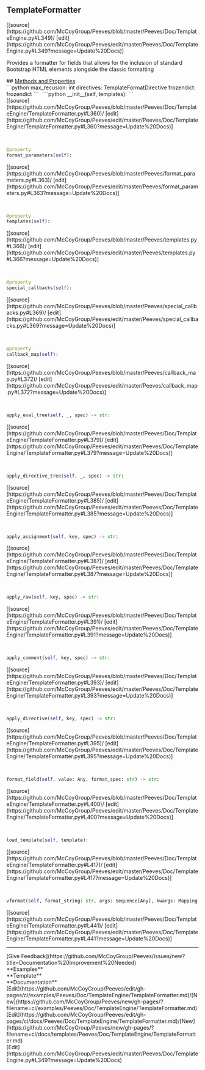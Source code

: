 ## <a id="Peeves.Doc.TemplateEngine.TemplateFormatter">TemplateFormatter</a> 

<div class="docs-source-link" markdown="1">
[[source](https://github.com/McCoyGroup/Peeves/blob/master/Peeves/Doc/TemplateEngine.py#L349)/
[edit](https://github.com/McCoyGroup/Peeves/edit/master/Peeves/Doc/TemplateEngine.py#L349?message=Update%20Docs)]
</div>

Provides a formatter for fields that allows for
the inclusion of standard Bootstrap HTML elements
alongside the classic formatting







<div class="collapsible-section">
 <div class="collapsible-section collapsible-section-header" markdown="1">
## <a class="collapse-link" data-toggle="collapse" href="#methods" markdown="1"> Methods and Properties</a> <a class="float-right" data-toggle="collapse" href="#methods"><i class="fa fa-chevron-down"></i></a>
 </div>
 <div class="collapsible-section collapsible-section-body collapse " id="methods" markdown="1">
 ```python
max_recusion: int
directives: TemplateFormatDirective
frozendict: frozendict
```
<a id="Peeves.Doc.TemplateEngine.TemplateFormatter.__init__" class="docs-object-method">&nbsp;</a> 
```python
__init__(self, templates): 
```
<div class="docs-source-link" markdown="1">
[[source](https://github.com/McCoyGroup/Peeves/blob/master/Peeves/Doc/TemplateEngine/TemplateFormatter.py#L360)/
[edit](https://github.com/McCoyGroup/Peeves/edit/master/Peeves/Doc/TemplateEngine/TemplateFormatter.py#L360?message=Update%20Docs)]
</div>


<a id="str.format_parameters" class="docs-object-method">&nbsp;</a> 
```python
@property
format_parameters(self): 
```
<div class="docs-source-link" markdown="1">
[[source](https://github.com/McCoyGroup/Peeves/blob/master/Peeves/format_parameters.py#L363)/
[edit](https://github.com/McCoyGroup/Peeves/edit/master/Peeves/format_parameters.py#L363?message=Update%20Docs)]
</div>


<a id="str.templates" class="docs-object-method">&nbsp;</a> 
```python
@property
templates(self): 
```
<div class="docs-source-link" markdown="1">
[[source](https://github.com/McCoyGroup/Peeves/blob/master/Peeves/templates.py#L366)/
[edit](https://github.com/McCoyGroup/Peeves/edit/master/Peeves/templates.py#L366?message=Update%20Docs)]
</div>


<a id="str.special_callbacks" class="docs-object-method">&nbsp;</a> 
```python
@property
special_callbacks(self): 
```
<div class="docs-source-link" markdown="1">
[[source](https://github.com/McCoyGroup/Peeves/blob/master/Peeves/special_callbacks.py#L369)/
[edit](https://github.com/McCoyGroup/Peeves/edit/master/Peeves/special_callbacks.py#L369?message=Update%20Docs)]
</div>


<a id="str.callback_map" class="docs-object-method">&nbsp;</a> 
```python
@property
callback_map(self): 
```
<div class="docs-source-link" markdown="1">
[[source](https://github.com/McCoyGroup/Peeves/blob/master/Peeves/callback_map.py#L372)/
[edit](https://github.com/McCoyGroup/Peeves/edit/master/Peeves/callback_map.py#L372?message=Update%20Docs)]
</div>


<a id="Peeves.Doc.TemplateEngine.TemplateFormatter.apply_eval_tree" class="docs-object-method">&nbsp;</a> 
```python
apply_eval_tree(self, _, spec) -> str: 
```
<div class="docs-source-link" markdown="1">
[[source](https://github.com/McCoyGroup/Peeves/blob/master/Peeves/Doc/TemplateEngine/TemplateFormatter.py#L379)/
[edit](https://github.com/McCoyGroup/Peeves/edit/master/Peeves/Doc/TemplateEngine/TemplateFormatter.py#L379?message=Update%20Docs)]
</div>


<a id="Peeves.Doc.TemplateEngine.TemplateFormatter.apply_directive_tree" class="docs-object-method">&nbsp;</a> 
```python
apply_directive_tree(self, _, spec) -> str: 
```
<div class="docs-source-link" markdown="1">
[[source](https://github.com/McCoyGroup/Peeves/blob/master/Peeves/Doc/TemplateEngine/TemplateFormatter.py#L385)/
[edit](https://github.com/McCoyGroup/Peeves/edit/master/Peeves/Doc/TemplateEngine/TemplateFormatter.py#L385?message=Update%20Docs)]
</div>


<a id="Peeves.Doc.TemplateEngine.TemplateFormatter.apply_assignment" class="docs-object-method">&nbsp;</a> 
```python
apply_assignment(self, key, spec) -> str: 
```
<div class="docs-source-link" markdown="1">
[[source](https://github.com/McCoyGroup/Peeves/blob/master/Peeves/Doc/TemplateEngine/TemplateFormatter.py#L387)/
[edit](https://github.com/McCoyGroup/Peeves/edit/master/Peeves/Doc/TemplateEngine/TemplateFormatter.py#L387?message=Update%20Docs)]
</div>


<a id="Peeves.Doc.TemplateEngine.TemplateFormatter.apply_raw" class="docs-object-method">&nbsp;</a> 
```python
apply_raw(self, key, spec) -> str: 
```
<div class="docs-source-link" markdown="1">
[[source](https://github.com/McCoyGroup/Peeves/blob/master/Peeves/Doc/TemplateEngine/TemplateFormatter.py#L391)/
[edit](https://github.com/McCoyGroup/Peeves/edit/master/Peeves/Doc/TemplateEngine/TemplateFormatter.py#L391?message=Update%20Docs)]
</div>


<a id="Peeves.Doc.TemplateEngine.TemplateFormatter.apply_comment" class="docs-object-method">&nbsp;</a> 
```python
apply_comment(self, key, spec) -> str: 
```
<div class="docs-source-link" markdown="1">
[[source](https://github.com/McCoyGroup/Peeves/blob/master/Peeves/Doc/TemplateEngine/TemplateFormatter.py#L393)/
[edit](https://github.com/McCoyGroup/Peeves/edit/master/Peeves/Doc/TemplateEngine/TemplateFormatter.py#L393?message=Update%20Docs)]
</div>


<a id="Peeves.Doc.TemplateEngine.TemplateFormatter.apply_directive" class="docs-object-method">&nbsp;</a> 
```python
apply_directive(self, key, spec) -> str: 
```
<div class="docs-source-link" markdown="1">
[[source](https://github.com/McCoyGroup/Peeves/blob/master/Peeves/Doc/TemplateEngine/TemplateFormatter.py#L395)/
[edit](https://github.com/McCoyGroup/Peeves/edit/master/Peeves/Doc/TemplateEngine/TemplateFormatter.py#L395?message=Update%20Docs)]
</div>


<a id="Peeves.Doc.TemplateEngine.TemplateFormatter.format_field" class="docs-object-method">&nbsp;</a> 
```python
format_field(self, value: Any, format_spec: str) -> str: 
```
<div class="docs-source-link" markdown="1">
[[source](https://github.com/McCoyGroup/Peeves/blob/master/Peeves/Doc/TemplateEngine/TemplateFormatter.py#L400)/
[edit](https://github.com/McCoyGroup/Peeves/edit/master/Peeves/Doc/TemplateEngine/TemplateFormatter.py#L400?message=Update%20Docs)]
</div>


<a id="Peeves.Doc.TemplateEngine.TemplateFormatter.load_template" class="docs-object-method">&nbsp;</a> 
```python
load_template(self, template): 
```
<div class="docs-source-link" markdown="1">
[[source](https://github.com/McCoyGroup/Peeves/blob/master/Peeves/Doc/TemplateEngine/TemplateFormatter.py#L417)/
[edit](https://github.com/McCoyGroup/Peeves/edit/master/Peeves/Doc/TemplateEngine/TemplateFormatter.py#L417?message=Update%20Docs)]
</div>


<a id="Peeves.Doc.TemplateEngine.TemplateFormatter.vformat" class="docs-object-method">&nbsp;</a> 
```python
vformat(self, format_string: str, args: Sequence[Any], kwargs: Mapping[str, Any]): 
```
<div class="docs-source-link" markdown="1">
[[source](https://github.com/McCoyGroup/Peeves/blob/master/Peeves/Doc/TemplateEngine/TemplateFormatter.py#L441)/
[edit](https://github.com/McCoyGroup/Peeves/edit/master/Peeves/Doc/TemplateEngine/TemplateFormatter.py#L441?message=Update%20Docs)]
</div>
 </div>
</div>











---


<div markdown="1" class="text-secondary fs-3">
<div class="container">
  <div class="row">
   <div class="col" markdown="1">
[Give Feedback](https://github.com/McCoyGroup/Peeves/issues/new?title=Documentation%20Improvement%20Needed)   
</div>
   <div class="col" markdown="1">
   
</div>
   <div class="col" markdown="1">
   
</div>
   <div class="col" markdown="1">
   
</div>
   <div class="col" markdown="1">
   
</div>
   <div class="col" markdown="1">
   
</div>
</div>
  <div class="row">
   <div class="col" markdown="1">
**Examples**   
</div>
   <div class="col" markdown="1">
**Template**   
</div>
   <div class="col" markdown="1">
**Documentation**   
</div>
   <div class="col" markdown="1">
   
</div>
   <div class="col" markdown="1">
   
</div>
   <div class="col" markdown="1">
   
</div>
</div>
  <div class="row">
   <div class="col" markdown="1">
[Edit](https://github.com/McCoyGroup/Peeves/edit/gh-pages/ci/examples/Peeves/Doc/TemplateEngine/TemplateFormatter.md)/[New](https://github.com/McCoyGroup/Peeves/new/gh-pages/?filename=ci/examples/Peeves/Doc/TemplateEngine/TemplateFormatter.md)   
</div>
   <div class="col" markdown="1">
[Edit](https://github.com/McCoyGroup/Peeves/edit/gh-pages/ci/docs/Peeves/Doc/TemplateEngine/TemplateFormatter.md)/[New](https://github.com/McCoyGroup/Peeves/new/gh-pages/?filename=ci/docs/templates/Peeves/Doc/TemplateEngine/TemplateFormatter.md)   
</div>
   <div class="col" markdown="1">
[Edit](https://github.com/McCoyGroup/Peeves/edit/master/Peeves/Doc/TemplateEngine.py#L349?message=Update%20Docs)   
</div>
   <div class="col" markdown="1">
   
</div>
   <div class="col" markdown="1">
   
</div>
   <div class="col" markdown="1">
   
</div>
</div>
</div>
</div>